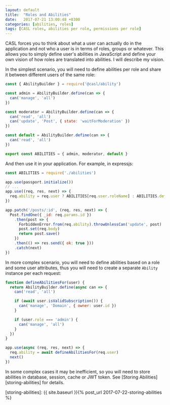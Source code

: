 ```yaml
---
layout: default
title:  "Roles and Abilities"
date:   2017-07-21 13:00:48 +0300
categories: [abilities, roles]
tags: [CASL roles, abilities per role, permissions per role]
---
```


CASL forces you to think about what a user can actually do in the application and not who a user is in terms of roles, groups or whatever. This allows you to simply define user's abilities in JavaScript and define your own vision of how roles are translated into abilities. I will describe my vision.

In the simplest scenario, you will need to define abilities per role and share it between different users of the same role:

```js
const { AbilityBuilder } = require('@casl/ability')

const admin = AbilityBuilder.define(can => {
  can('manage', 'all')
})

const moderator = AbilityBuilder.define(can => {
  can('read', 'all')
  can('update', 'Post', { state: 'waitForModeration' })
})

const default = AbilityBuilder.define(can => {
  can('read', 'all')
})

export const ABILITIES = { admin, moderator, default }
```

And then use it in your application. For example, in expressjs:

```js
const ABILITIES = require('./abilities')

app.use(passport.initialize())
// ...
app.use((req, res, next) => {
  req.ability = req.user ? ABILITIES[req.user.roleName] : ABILITIES.default
})

app.patch('/posts/:id', (req, res, next) => {
  Post.findOne({ _id: req.params.id })
    .then(post => {
      ForbiddenError.from(req.ability).throwUnlessCan('update', post)
      post.set(req.body)
      return post.save()
    })
    .then(() => res.send({ ok: true }))
    .catch(next)
})
```

In more complex scenario, you will need to define abilities based on a role and some user attributes, thus you will need to create a separate `Ability` instance per each request:

```js
function defineAbilitiesFor(user) {
  return AbilityBuilder.define(async can => {
    can('read', 'all')

    if (await user.isValidSubscription()) {
      can('manage', 'Domain', { owner: user.id })
    }

    if (user.role === 'admin') {
      can('manage', 'all')
    }
  })
}

app.use(async (req, res, next) => {
  req.ability = await defineAbilitiesFor(req.user)
  next()
})
```

In some complex cases it may be inefficient, so you will need to store abilities in database, session, cache or JWT token. See [Storing Abilities][storing-abilities] for details.

[storing-abilities]: {{ site.baseurl }}{% post_url 2017-07-22-storing-abilities %}

